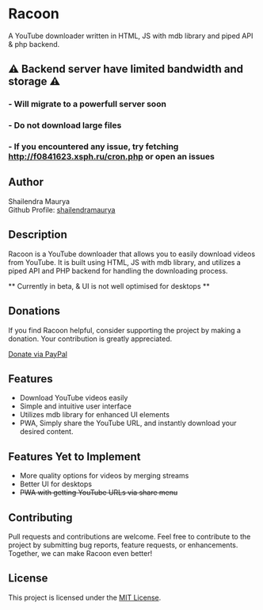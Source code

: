 # Racoon

A YouTube downloader written in HTML, JS with mdb library and piped API & php backend.

## ⚠️ Backend server have limited bandwidth and storage ⚠️
### - Will migrate to a powerfull server soon
### - Do not download large files
### - If you encountered any issue, try fetching http://f0841623.xsph.ru/cron.php or open an issues

## Author

Shailendra Maurya  
Github Profile: [shailendramaurya](https://github.com/shailendramaurya)

## Description

Racoon is a YouTube downloader that allows you to easily download videos from YouTube. It is built using HTML, JS with mdb library, and utilizes a piped API and PHP backend for handling the downloading process.

** Currently in beta, & UI is not well optimised for desktops **

## Donations

If you find Racoon helpful, consider supporting the project by making a donation. Your contribution is greatly appreciated.

[Donate via PayPal](https://paypal.me/shailenam)

## Features

- Download YouTube videos easily
- Simple and intuitive user interface
- Utilizes mdb library for enhanced UI elements
- PWA, Simply share the YouTube URL, and instantly download your desired content.

## Features Yet to Implement

- More quality options for videos by merging streams
- Better UI for desktops
- ~~PWA with getting YouTube URLs via share menu~~

## Contributing

Pull requests and contributions are welcome. Feel free to contribute to the project by submitting bug reports, feature requests, or enhancements. Together, we can make Racoon even better!

## License

This project is licensed under the [MIT License](LICENSE).
